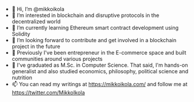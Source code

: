 - 👋 Hi, I’m @mikkoikola
- 👀 I’m interested in blockchain and disruptive protocols in the decentralized world
- 🌱 I’m currently learning Ethereum smart contract development using Solidity
- 💞️ I’m looking forward to contribute and get involved in a blockchain project in the future
- 💞️ Previously I've been entrepreneur in the E-commerce space and built communities around various projects
- 💞️ I've graduated as M.Sc. in Computer Science. That said, I'm hands-on generalist and also studied economics, philosophy, political science and nutrition
- 📫 You can read my writings at https://mikkoikola.com/ and follow me at https://twitter.com/MikkoIkola

<!---
mikkoikola/mikkoikola is a ✨ special ✨ repository because its `README.md` (this file) appears on your GitHub profile.
You can click the Preview link to take a look at your changes.
--->
